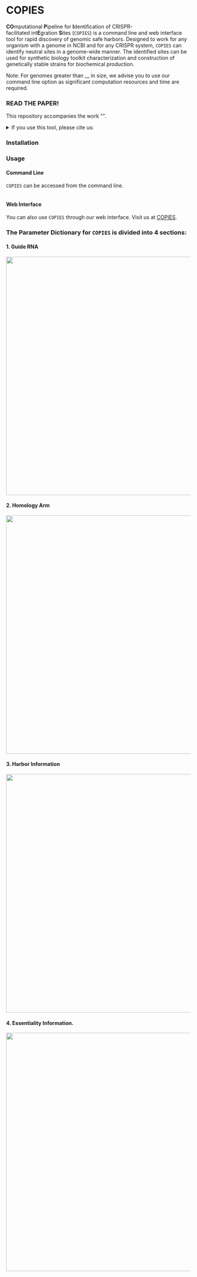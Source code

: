 # COPIES
**CO**mputational **P**ipeline for **I**dentification of CRISPR-facilitated int**E**gration **S**ites (`COPIES`) is a command line and web interface tool for rapid discovery of genomic safe harbors. Designed to work for any organism with a genome in NCBI and for any CRISPR system, `COPIES` can identify neutral sites in a genome-wide manner. The identified sites can be used for synthetic biology toolkit characterization and construction of genetically stable strains for biochemical production.

Note: For genomes greater than __ in size, we advise you to use our command line option as significant computation resources and time are required.  

### READ THE PAPER!

This repository accompanies the work "".

<details>
<summary>If you use this tool, please cite us:</summary>

```bibtex

```
</details>

### Installation

### Usage

#### Command Line
`COPIES` can be accessed from the command line. 
```

```
#### Web Interface
You can also use `COPIES` through our web interface. Visit us at [COPIES](https://www.google.com).

### The Parameter Dictionary for `COPIES` is divided into 4 sections: 
#### 1. Guide RNA
<img src=https://user-images.githubusercontent.com/60017121/172052684-46b5abef-d215-4e41-9928-32c924011594.png width="648">

#### 2. Homology Arm
<img src=https://user-images.githubusercontent.com/60017121/172052679-150a321b-be90-4d4e-939c-5233a0775ea3.png width="648">

#### 3. Harbor Information 
<img src=https://user-images.githubusercontent.com/60017121/172052744-d0394ec2-b84e-498b-a583-ca04c919b530.png width="648">

#### 4. Essentiality Information. 
<img src=https://user-images.githubusercontent.com/60017121/172052754-3719f39a-021e-42ec-b828-ec22ed6ee6a6.png width="648">
